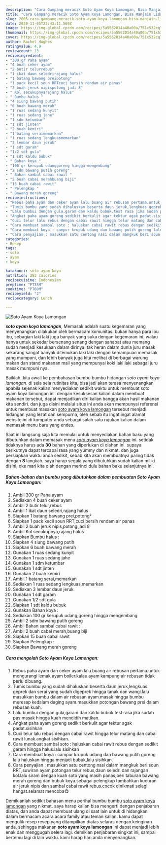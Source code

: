 ```yaml
---
description: "Cara Gampang meracik Soto Ayam Koya Lamongan, Bisa Manjain Lidah"
title: "Cara Gampang meracik Soto Ayam Koya Lamongan, Bisa Manjain Lidah"
slug: 2005-cara-gampang-meracik-soto-ayam-koya-lamongan-bisa-manjain-lidah
date: 2020-11-05T22:43:11.569Z
image: https://img-global.cpcdn.com/recipes/5a5562014a40a00a/751x532cq70/soto-ayam-koya-lamongan-foto-resep-utama.jpg
thumbnail: https://img-global.cpcdn.com/recipes/5a5562014a40a00a/751x532cq70/soto-ayam-koya-lamongan-foto-resep-utama.jpg
cover: https://img-global.cpcdn.com/recipes/5a5562014a40a00a/751x532cq70/soto-ayam-koya-lamongan-foto-resep-utama.jpg
author: Rachel Hughes
ratingvalue: 4.9
reviewcount: 13
recipeingredient:
- "300 gr Paha ayam"
- "4 buah ceker ayam"
- "2 butir telurrebus"
- "1 ikat daun seledrirajang halus"
- "1 batang bawang preipotong"
- "1 pack kecil soun RRTcuci bersih rendam air panas"
- "2 buah jeruk nipispotong jadi 8"
- " Kol secukupnyarajang halus"
- " Bumbu halus "
- "4 siung bawang putih"
- "6 buah bawang merah"
- "1 ruas sedang kunyit"
- "1 ruas sedang jahe"
- "1 sdm ketumbar"
- "1 sdt jinten"
- "2 buah kemiri"
- "1 batang seraimemarkan"
- "1 ruas sedang lengkuasmemarkan"
- "3 lembar daun jeruk"
- "1 sdt garam"
- "1/2 sdt gula"
- "1 sdt kaldu bubuk"
- " Bahan koya "
- "100 gr kerupuk udanggoreng hingga mengembang"
- "2 sdm bawang putih goreng"
- " Bahan sambal cabai rawit "
- "2 buah cabai merahbuang biji"
- "15 buah cabai rawit"
- " Pelengkap "
- " Bawang merah goreng"
recipeinstructions:
- "Rebus paha ayam dan ceker ayam lalu buang air rebusan pertama.untuk mengurangi lemak ayam boiler.kalau ayam kampung air rebusan tidak perlu dibuang."
- "Tumis bumbu yang sudah dihaluskan beserta daun jeruk,lengkuas geprek dan serai yang sudah digeprek hingga tanak dan wangi.lalu masukkan bumbu dalam air rebusan ayam.masak hingga bumbu meresap kedalam daging ayam.masukkan potongan bawang prei dalam rebusan kuah."
- "Lalu bumbui dengan gula,garam dan kaldu bubuk.test rasa jika sudah pas masak hingga kuah mendidih matikan."
- "Angkat paha ayam goreng sedikit berkulit agar tektur agak padat.sisihkan"
- "Cuci telur lalu rebus dengan cabai rawit hingga telur matang dan cabai rawit lunak.angkat sisihkan."
- "Cara membuat sambal soto : haluskan cabai rawit rebus dengan sedikit garam hingga halus.lalu sisihkan"
- "Cara membuat koya : campur krupuk udang dan bawang putih goreng lalu haluskan hingga menjadi bubuk,lalu sisihkan."
- "Cara penyajian : masukkan satu centong nasi dalam mangkuk beri soun RRT,suwiran ayam,potongan telur rebus,daun seledri dan rajangan kol.lalu siram dengan kuah soto yang masih panas,beri taburan bawang merah goreng dan bubuk koya.sebagai pelengkap tambahkan kucuran air jeruk nipis dan sambal cabai rawit rebus.cocok dinikmati selagi hangat.selamat mencoba😋"
categories:
- Resep
tags:
- soto
- ayam
- koya

katakunci: soto ayam koya 
nutrition: 283 calories
recipecuisine: Indonesian
preptime: "PT35M"
cooktime: "PT60M"
recipeyield: "2"
recipecategory: Lunch

---
```



![Soto Ayam Koya Lamongan](https://img-global.cpcdn.com/recipes/5a5562014a40a00a/751x532cq70/soto-ayam-koya-lamongan-foto-resep-utama.jpg)

<b><i>soto ayam koya lamongan</i></b>, Memasak adalah suatu kegemaran yang menyenangkan dilakukan oleh bermacam komunitas. bukan hanya para ibu ibu, sebagian laki laki juga banyak yang suka dengan kegemaran ini. walau hanya untuk sekedar bersenang senang dengan sahabat atau memang sudah menjadi kesukaan dalam dirinya. tak heran dalam dunia juru masak sekarang sangat banyak ditemukan laki laki dengan kemampuan memasak yang mumpuni, dan lebih banyak juga kita melihat di berbagai warung makan dan stand makanan mall yang mempunyai koki laki laki sebagai juru masak mumpuni nya.



Baiklah, kita awali ke pembahasan bumbu bumbu hidangan <i>soto ayam koya lamongan</i>. di sela sela rutinitas kita, bisa jadi akan terasa menyenangkan apabila sejenak kalian menyediakan sedikit waktu untuk membuat soto ayam koya lamongan ini. dengan kesuksesan kalian dalam membuat makanan tersebut, dapat menjadikan diri kalian bangga akan hasil makanan kita sendiri. dan juga disini melalui situs ini anda akan mempunyai referensi untuk membuat masakan <u>soto ayam koya lamongan</u> tersebut menjadi hidangan yang lezat dan sempurna, oleh sebab itu ingat ingat alamat website ini di komputer anda sebagai salah satu rujukan kalian dalam memasak menu baru yang endes.


Saat ini langsung saja kita memulai untuk menyediakan bahan baku yang dibutuhkan dalam memasak menu <u><i>soto ayam koya lamongan</i></u> ini. setidak tidaknya harus ada <b>30</b> bahan yang diperlukan di olahan ini. supaya berikutnya dapat tercapai rasa yang yummy dan nikmat. dan juga persiapkan waktu anda sedikit, sebab kita akan membuatnya paling tidak dengan <b>8</b> langkah. saya harap segala yang dibutuhkan sudah kalian miliki disini, oke mari kita olah dengan merinci dulu bahan baku selanjutnya ini.

<!--inarticleads1-->

##### Bahan-bahan dan bumbu yang dibutuhkan dalam pembuatan Soto Ayam Koya Lamongan:

1. Ambil 300 gr Paha ayam
1. Sediakan 4 buah ceker ayam
1. Ambil 2 butir telur,rebus
1. Ambil 1 ikat daun seledri,rajang halus
1. Siapkan 1 batang bawang prei,potong²
1. Siapkan 1 pack kecil soun RRT,cuci bersih rendam air panas
1. Ambil 2 buah jeruk nipis,potong jadi 8
1. Ambil  Kol secukupnya,rajang halus
1. Siapkan  Bumbu halus :
1. Siapkan 4 siung bawang putih
1. Siapkan 6 buah bawang merah
1. Gunakan 1 ruas sedang kunyit
1. Gunakan 1 ruas sedang jahe
1. Gunakan 1 sdm ketumbar
1. Gunakan 1 sdt jinten
1. Gunakan 2 buah kemiri
1. Ambil 1 batang serai,memarkan
1. Sediakan 1 ruas sedang lengkuas,memarkan
1. Sediakan 3 lembar daun jeruk
1. Gunakan 1 sdt garam
1. Gunakan 1/2 sdt gula
1. Siapkan 1 sdt kaldu bubuk
1. Gunakan  Bahan koya :
1. Sediakan 100 gr kerupuk udang,goreng hingga mengembang
1. Ambil 2 sdm bawang putih goreng
1. Ambil  Bahan sambal cabai rawit :
1. Ambil 2 buah cabai merah,buang biji
1. Siapkan 15 buah cabai rawit
1. Siapkan  Pelengkap :
1. Siapkan  Bawang merah goreng




<!--inarticleads2-->

##### Cara mengolah Soto Ayam Koya Lamongan:

1. Rebus paha ayam dan ceker ayam lalu buang air rebusan pertama.untuk mengurangi lemak ayam boiler.kalau ayam kampung air rebusan tidak perlu dibuang.
1. Tumis bumbu yang sudah dihaluskan beserta daun jeruk,lengkuas geprek dan serai yang sudah digeprek hingga tanak dan wangi.lalu masukkan bumbu dalam air rebusan ayam.masak hingga bumbu meresap kedalam daging ayam.masukkan potongan bawang prei dalam rebusan kuah.
1. Lalu bumbui dengan gula,garam dan kaldu bubuk.test rasa jika sudah pas masak hingga kuah mendidih matikan.
1. Angkat paha ayam goreng sedikit berkulit agar tektur agak padat.sisihkan
1. Cuci telur lalu rebus dengan cabai rawit hingga telur matang dan cabai rawit lunak.angkat sisihkan.
1. Cara membuat sambal soto : haluskan cabai rawit rebus dengan sedikit garam hingga halus.lalu sisihkan
1. Cara membuat koya : campur krupuk udang dan bawang putih goreng lalu haluskan hingga menjadi bubuk,lalu sisihkan.
1. Cara penyajian : masukkan satu centong nasi dalam mangkuk beri soun RRT,suwiran ayam,potongan telur rebus,daun seledri dan rajangan kol.lalu siram dengan kuah soto yang masih panas,beri taburan bawang merah goreng dan bubuk koya.sebagai pelengkap tambahkan kucuran air jeruk nipis dan sambal cabai rawit rebus.cocok dinikmati selagi hangat.selamat mencoba😋




Demikianlah sedikit bahasan menu perihal bumbu bumbu <u>soto ayam koya lamongan</u> yang nikmat. saya harap kalian bisa mengerti dengan penjabaran diatas, dan anda dapat membuat ulang di saat lain untuk di hidangkan dalam bermacam acara acara family atau teman kalian. kamu dapat mengulik resep resep yang ditampilkan diatas selaras dengan keinginan anda, sehingga makanan <b>soto ayam koya lamongan</b> ini dapat menjadi lebih enak dan menggugah selera lagi. demikian penjabaran singkat ini, sampai bertemu lagi di lain waktu. kami harap hari anda menyenangkan.
